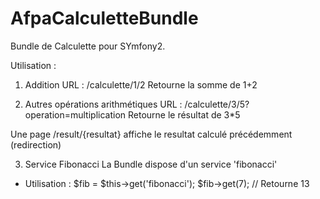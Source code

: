 AfpaCalculetteBundle
========================

Bundle de Calculette pour SYmfony2.

Utilisation :

1. Addition 
URL : /calculette/1/2
Retourne la somme de 1+2

2. Autres opérations arithmétiques
URL : /calculette/3/5?operation=multiplication
Retourne le résultat de 3*5

Une page /result/{resultat} affiche le resultat calculé précédemment (redirection)

3. Service Fibonacci
La Bundle dispose d'un service 'fibonacci'
- Utilisation :
$fib = $this->get('fibonacci');
$fib->get(7); // Retourne 13